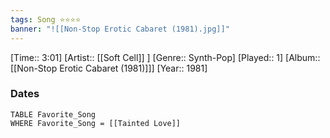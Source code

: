 ```yaml
---
tags: Song ⭐⭐⭐⭐ 
banner: "![[Non-Stop Erotic Cabaret (1981).jpg]]"
---
```

[Time:: 3:01]
[Artist:: [[Soft Cell]] ]
[Genre:: Synth-Pop]
[Played:: 1]
[Album:: [[Non-Stop Erotic Cabaret (1981)]]]
[Year:: 1981]
### Dates
````dataview
TABLE Favorite_Song
WHERE Favorite_Song = [[Tainted Love]]
````